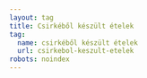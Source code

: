 ```yaml
---
layout: tag
title: Csirkéből készült ételek
tag:
  name: csirkéből készült ételek
  url: csirkebol-keszult-etelek
robots: noindex
---
```


